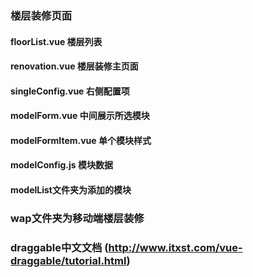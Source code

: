 ### 楼层装修页面

#### floorList.vue  楼层列表

#### renovation.vue 楼层装修主页面

#### singleConfig.vue  右侧配置项

#### modelForm.vue  中间展示所选模块

#### modelFormItem.vue  单个模块样式

#### modelConfig.js 模块数据

#### modelList文件夹为添加的模块

### wap文件夹为移动端楼层装修


### draggable中文文档 (http://www.itxst.com/vue-draggable/tutorial.html)